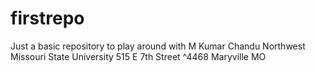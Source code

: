 # firstrepo
Just a basic repository to play around with
M Kumar Chandu Northwest Missouri State University 515 E 7th Street ^4468 Maryville MO
